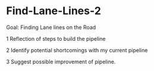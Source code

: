 # Find-Lane-Lines-2

Goal: Finding Lane lines on the Road

1 Reflection of steps  to build the pipeline

2 Identify potential shortcomings with my current pipeline

3 Suggest possible improvement of pipeline.
